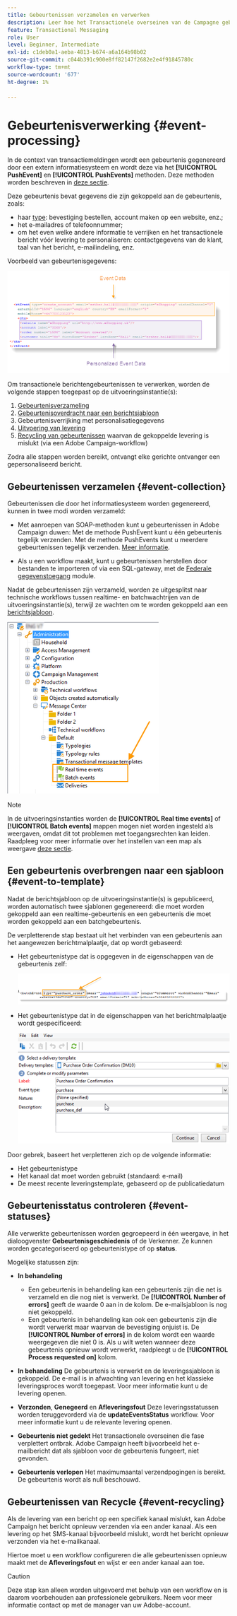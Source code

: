```yaml
---
title: Gebeurtenissen verzamelen en verwerken
description: Leer hoe het Transactionele overseinen van de Campagne gebeurtenissen verzamelt en verwerkt
feature: Transactional Messaging
role: User
level: Beginner, Intermediate
exl-id: c1deb0a1-aeba-4813-b674-a6a164b98b02
source-git-commit: c044b391c900e8ff82147f2682e2e4f91845780c
workflow-type: tm+mt
source-wordcount: '677'
ht-degree: 1%

---
```


# Gebeurtenisverwerking {#event-processing}

In de context van transactiemeldingen wordt een gebeurtenis gegenereerd door een extern informatiesysteem en wordt deze via het **[!UICONTROL PushEvent]** en **[!UICONTROL PushEvents]** methoden. Deze methoden worden beschreven in [deze sectie](event-description.md).

Deze gebeurtenis bevat gegevens die zijn gekoppeld aan de gebeurtenis, zoals:

* haar [type](transactional.md#create-event-types): bevestiging bestellen, account maken op een website, enz.;
* het e-mailadres of telefoonnummer;
* om het even welke andere informatie te verrijken en het transactionele bericht vóór levering te personaliseren: contactgegevens van de klant, taal van het bericht, e-mailindeling, enz.

Voorbeeld van gebeurtenisgegevens:

![](assets/mc-event-request.png)

Om transactionele berichtengebeurtenissen te verwerken, worden de volgende stappen toegepast op de uitvoeringsinstantie(s):

1. [Gebeurtenisverzameling](#event-collection)
1. [Gebeurtenisoverdracht naar een berichtsjabloon](#routing-towards-a-template)
1. Gebeurtenisverrijking met personalisatiegegevens
1. [Uitvoering van levering](delivery-execution.md)
1. [Recycling van gebeurtenissen](#event-recycling) waarvan de gekoppelde levering is mislukt (via een Adobe Campaign-workflow)

Zodra alle stappen worden bereikt, ontvangt elke gerichte ontvanger een gepersonaliseerd bericht.

## Gebeurtenissen verzamelen {#event-collection}

Gebeurtenissen die door het informatiesysteem worden gegenereerd, kunnen in twee modi worden verzameld:

* Met aanroepen van SOAP-methoden kunt u gebeurtenissen in Adobe Campaign duwen: Met de methode PushEvent kunt u één gebeurtenis tegelijk verzenden. Met de methode PushEvents kunt u meerdere gebeurtenissen tegelijk verzenden. [Meer informatie](event-description.md).

* Als u een workflow maakt, kunt u gebeurtenissen herstellen door bestanden te importeren of via een SQL-gateway, met de [Federale gegevenstoegang](../connect/fda.md) module.

Nadat de gebeurtenissen zijn verzameld, worden ze uitgesplitst naar technische workflows tussen realtime- en batchwachtrijen van de uitvoeringsinstantie(s), terwijl ze wachten om te worden gekoppeld aan een [berichtsjabloon](transactional-template.md).

![](assets/mc-event-queues.png)

>[!NOTE]
>
>In de uitvoeringsinstanties worden de **[!UICONTROL Real time events]** of **[!UICONTROL Batch events]** mappen mogen niet worden ingesteld als weergaven, omdat dit tot problemen met toegangsrechten kan leiden. Raadpleeg voor meer informatie over het instellen van een map als weergave [deze sectie](../audiences/folders-and-views.md#turn-a-folder-to-a-view).

## Een gebeurtenis overbrengen naar een sjabloon {#event-to-template}

Nadat de berichtsjabloon op de uitvoeringsinstantie(s) is gepubliceerd, worden automatisch twee sjablonen gegenereerd: die moet worden gekoppeld aan een realtime-gebeurtenis en een gebeurtenis die moet worden gekoppeld aan een batchgebeurtenis.

De verpletterende stap bestaat uit het verbinden van een gebeurtenis aan het aangewezen berichtmalplaatje, dat op wordt gebaseerd:

* Het gebeurtenistype dat is opgegeven in de eigenschappen van de gebeurtenis zelf:

   ![](assets/event-type-sample.png)

* Het gebeurtenistype dat in de eigenschappen van het berichtmalplaatje wordt gespecificeerd:

   ![](assets/event-type-select.png)

Door gebrek, baseert het verpletteren zich op de volgende informatie:

* Het gebeurtenistype
* Het kanaal dat moet worden gebruikt (standaard: e-mail)
* De meest recente leveringstemplate, gebaseerd op de publicatiedatum

## Gebeurtenisstatus controleren {#event-statuses}

Alle verwerkte gebeurtenissen worden gegroepeerd in één weergave, in het dialoogvenster **Gebeurtenisgeschiedenis** of de Verkenner. Ze kunnen worden gecategoriseerd op gebeurtenistype of op **status**.

Mogelijke statussen zijn:

* **In behandeling**

   * Een gebeurtenis in behandeling kan een gebeurtenis zijn die net is verzameld en die nog niet is verwerkt. De **[!UICONTROL Number of errors]** geeft de waarde 0 aan in de kolom. De e-mailsjabloon is nog niet gekoppeld.
   * Een gebeurtenis in behandeling kan ook een gebeurtenis zijn die wordt verwerkt maar waarvan de bevestiging onjuist is. De **[!UICONTROL Number of errors]** in de kolom wordt een waarde weergegeven die niet 0 is. Als u wilt weten wanneer deze gebeurtenis opnieuw wordt verwerkt, raadpleegt u de **[!UICONTROL Process requested on]** kolom.

* **In behandeling**
De gebeurtenis is verwerkt en de leveringssjabloon is gekoppeld. De e-mail is in afwachting van levering en het klassieke leveringsproces wordt toegepast. Voor meer informatie kunt u de levering openen.
* **Verzonden**, **Genegeerd** en **Afleveringsfout**
Deze leveringsstatussen worden teruggevorderd via de 
**updateEventsStatus** workflow. Voor meer informatie kunt u de relevante levering openen.
* **Gebeurtenis niet gedekt**
Het transactionele overseinen die fase verplettert ontbrak. Adobe Campaign heeft bijvoorbeeld het e-mailbericht dat als sjabloon voor de gebeurtenis fungeert, niet gevonden.
* **Gebeurtenis verlopen**
Het maximumaantal verzendpogingen is bereikt. De gebeurtenis wordt als null beschouwd.

## Gebeurtenissen van Recycle {#event-recycling}

Als de levering van een bericht op een specifiek kanaal mislukt, kan Adobe Campaign het bericht opnieuw verzenden via een ander kanaal. Als een levering op het SMS-kanaal bijvoorbeeld mislukt, wordt het bericht opnieuw verzonden via het e-mailkanaal.

Hiertoe moet u een workflow configureren die alle gebeurtenissen opnieuw maakt met de **Afleveringsfout** en wijst er een ander kanaal aan toe.

>[!CAUTION]
>
>Deze stap kan alleen worden uitgevoerd met behulp van een workflow en is daarom voorbehouden aan professionele gebruikers. Neem voor meer informatie contact op met de manager van uw Adobe-account.
